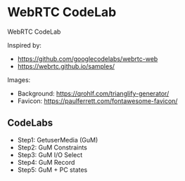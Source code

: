 # WebRTC CodeLab
WebRTC CodeLab

Inspired by:

* https://github.com/googlecodelabs/webrtc-web
* https://webrtc.github.io/samples/

Images:

* Background: https://qrohlf.com/trianglify-generator/
* Favicon: https://paulferrett.com/fontawesome-favicon/

## CodeLabs
* Step1: GetuserMedia (GuM)
* Step2: GuM Constraints
* Step3: GuM I/O Select
* Step4: GuM Record
* Step5: GuM + PC states
